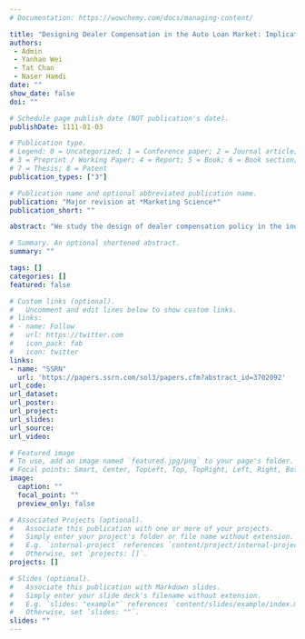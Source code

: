 ```yaml
---
# Documentation: https://wowchemy.com/docs/managing-content/

title: "Designing Dealer Compensation in the Auto Loan Market: Implications from a Policy Experiment"
authors: 
 - Admin
 - Yanhao Wei
 - Tat Chan
 - Naser Hamdi
date: ""
show_date: false
doi: ""

# Schedule page publish date (NOT publication's date).
publishDate: 1111-01-03

# Publication type.
# Legend: 0 = Uncategorized; 1 = Conference paper; 2 = Journal article;
# 3 = Preprint / Working Paper; 4 = Report; 5 = Book; 6 = Book section;
# 7 = Thesis; 8 = Patent
publication_types: ["3"]

# Publication name and optional abbreviated publication name.
publication: "Major revision at *Marketing Science*"
publication_short: ""

abstract: "We study the design of dealer compensation policy in the indirect auto lending market, where most lenders give dealers the discretion to mark up interest rates. To protect consumers from potential discrimination by the dealer discretion, several banks switched to a new compensation scheme by fixing the markup as a percentage of the loan amount. We document that the market share of these banks responded positively (negatively) in the consumer segment where the policy increased (decreased) the interest rate — a reversal of the usual demand curve — which highlights the influence of dealers on the bank choice for financing loans. Accordingly, we develop and estimate an empirical model that allows for dealer–consumer bargaining, which depends on both the dealers' and the consumers' utility. Based on the estimation results, we explore alternative compensation policies that also eliminate dealers' discretion. We show that a lump-sum compensation that pays dealers a fixed dollar amount per loan dominates the current policy for the banks in terms of gaining market share. This is because dealers' equivalent markup rates would better align with their bargaining power. Our study highlights the importance of accounting for the interests and bargaining power of middlemen in designing a compensation scheme."

# Summary. An optional shortened abstract.
summary: ""

tags: []
categories: []
featured: false

# Custom links (optional).
#   Uncomment and edit lines below to show custom links.
# links:
# - name: Follow
#   url: https://twitter.com
#   icon_pack: fab
#   icon: twitter
links:
- name: "SSRN"
  url: 'https://papers.ssrn.com/sol3/papers.cfm?abstract_id=3702092'
url_code:
url_dataset:
url_poster:
url_project:
url_slides:
url_source:
url_video:

# Featured image
# To use, add an image named `featured.jpg/png` to your page's folder. 
# Focal points: Smart, Center, TopLeft, Top, TopRight, Left, Right, BottomLeft, Bottom, BottomRight.
image:
  caption: ""
  focal_point: ""
  preview_only: false

# Associated Projects (optional).
#   Associate this publication with one or more of your projects.
#   Simply enter your project's folder or file name without extension.
#   E.g. `internal-project` references `content/project/internal-project/index.md`.
#   Otherwise, set `projects: []`.
projects: []

# Slides (optional).
#   Associate this publication with Markdown slides.
#   Simply enter your slide deck's filename without extension.
#   E.g. `slides: "example"` references `content/slides/example/index.md`.
#   Otherwise, set `slides: ""`.
slides: ""
---
```


